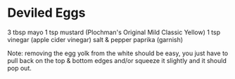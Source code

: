 # Deviled Eggs

3 tbsp mayo
1 tsp mustard (Plochman's Original Mild Classic Yellow)
1 tsp vinegar (apple cider vinegar)
salt & pepper
paprika (garnish)

Note: removing the egg yolk from the white should be easy, you just have to pull back on the top & bottom edges and/or squeeze it slightly and it should pop out.